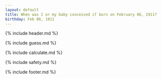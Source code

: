 ```yaml
---
layout: default
title: When was I or my baby conceived if born on February 06, 1911?
birthday: Feb 06, 1911
---
```


{% include header.md %}

{% include guess.md %}

{% include calculate.md %}

{% include safety.md %}

{% include footer.md %}




